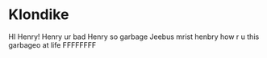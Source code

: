 # Klondike

HI Henry!
Henry ur bad
Henry so garbage
Jeebus mrist henbry how r u this garbageo at life
FFFFFFFF
